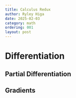 ```yaml
---
title: Calculus Redux
author: Ryley Higa
date: 2025-02-03
category: math
ordering: 001
layout: post
---
```


# Differentiation
## Partial Differentiation
## Gradients
